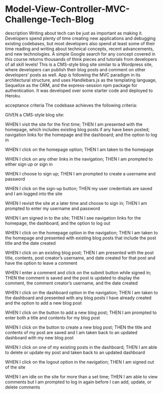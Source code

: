 # Model-View-Controller-MVC-Challenge-Tech-Blog


description
Writing about tech can be just as important as making it. Developers spend plenty of time creating new applications and debugging existing codebases, but most developers also spend at least some of their time reading and writing about technical concepts, recent advancements, and new technologies. A simple Google search for any concept covered in this course returns thousands of think pieces and tutorials from developers of all skill levels!
This is a CMS-style blog site similar to a Wordpress site, where developers can publish their blog posts and comment on other developers’ posts as well. App is following the MVC paradigm in its architectural structure, and uses Handlebars.js as the templating language, Sequelize as the ORM, and the express-session npm package for authentication. It was developed over some starter code and deployed to Heroku.



acceptance criteria
The codebase achieves the following criteria:

GIVEN a CMS-style blog site:

WHEN I visit the site for the first time; THEN I am presented with the homepage, which includes existing blog posts if any have been posted; navigation links for the homepage and the dashboard; and the option to log in

WHEN I click on the homepage option; THEN I am taken to the homepage

WHEN I click on any other links in the navigation; THEN I am prompted to either sign up or sign in

WHEN I choose to sign up; THEN I am prompted to create a username and password

WHEN I click on the sign-up button; THEN my user credentials are saved and I am logged into the site

WHEN I revisit the site at a later time and choose to sign in; THEN I am prompted to enter my username and password

WHEN I am signed in to the site; THEN I see navigation links for the homepage, the dashboard, and the option to log out

WHEN I click on the homepage option in the navigation; THEN I am taken to the homepage and presented with existing blog posts that include the post title and the date created

WHEN I click on an existing blog post; THEN I am presented with the post title, contents, post creator’s username, and date created for that post and have the option to leave a comment

WHEN I enter a comment and click on the submit button while signed in; THEN the comment is saved and the post is updated to display the comment, the comment creator’s username, and the date created

WHEN I click on the dashboard option in the navigation; THEN I am taken to the dashboard and presented with any blog posts I have already created and the option to add a new blog post

WHEN I click on the button to add a new blog post; THEN I am prompted to enter both a title and contents for my blog post

WHEN I click on the button to create a new blog post; THEN the title and contents of my post are saved and I am taken back to an updated dashboard with my new blog post

WHEN I click on one of my existing posts in the dashboard; THEN I am able to delete or update my post and taken back to an updated dashboard

WHEN I click on the logout option in the navigation; THEN I am signed out of the site

WHEN I am idle on the site for more than a set time; THEN I am able to view comments but I am prompted to log in again before I can add, update, or delete comments

